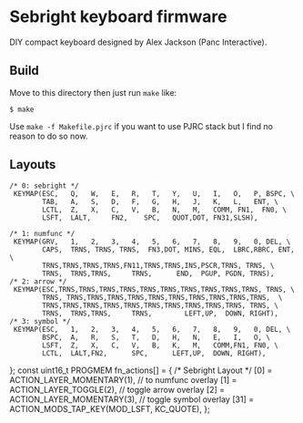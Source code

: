 Sebright keyboard firmware
======================
DIY compact keyboard designed by Alex Jackson (Panc Interactive).


## Build
Move to this directory then just run `make` like:

    $ make

Use `make -f Makefile.pjrc` if you want to use PJRC stack but I find no reason to do so now.


## Layouts

    /* 0: sebright */
	 KEYMAP(ESC,   Q,   W,   E,   R,   T,   Y,   U,   I,   O,   P, BSPC, \
			TAB,   A,   S,   D,   F,   G,   H,   J,   K,   L,   ENT, \
			LCTL,  Z,   X,   C,   V,   B,   N,   M,   COMM, FN1,  FN0, \
			LSFT,  LALT,     FN2,	 SPC,	QUOT,DOT, FN31,SLSH),
			
    /* 1: numfunc */
	 KEYMAP(GRV,   1,   2,   3,   4,   5,   6,   7,   8,   9,   0, DEL, \
			CAPS,  TRNS, TRNS, TRNS,  FN3,DOT, MINS, EQL,  LBRC,RBRC, ENT, \
			TRNS,TRNS,TRNS,TRNS,FN11,TRNS,TRNS,INS,PSCR,TRNS, TRNS, \
			TRNS,  TRNS,TRNS,	  TRNS,	     END,  PGUP, PGDN, TRNS),
    /* 2: arrow */
	 KEYMAP(ESC,TRNS,TRNS,TRNS,TRNS,TRNS,TRNS,TRNS,TRNS,TRNS,TRNS, TRNS, \
			TRNS, TRNS,TRNS,TRNS,TRNS,TRNS,TRNS,TRNS,TRNS,TRNS,TRNS,  \
			TRNS,TRNS,TRNS,TRNS,TRNS,TRNS,TRNS,TRNS,TRNS,TRNS, TRNS, \ 
			TRNS,  TRNS,TRNS,	  TRNS,	       LEFT,UP,  DOWN, RIGHT),
    /* 3: symbol */
	 KEYMAP(ESC,   1,   2,   3,   4,   5,   6,   7,   8,   9,   0, DEL, \
			BSPC,  A,   R,   S,   T,   D,   H,   N,   E,   I,   O, \
			LSFT,  Z,   X,   C,   V,   B,   K,   M,   COMM,FN1, FN0, \
			LCTL,  LALT,FN2,	  SPC,	    LEFT,UP,  DOWN, RIGHT),
};
const uint16_t PROGMEM fn_actions[] = {
    /* Sebright Layout */
    [0] = ACTION_LAYER_MOMENTARY(1),  // to numfunc overlay
    [1] = ACTION_LAYER_TOGGLE(2),     // toggle arrow overlay
    [2] = ACTION_LAYER_MOMENTARY(3),  // toggle symbol overlay
    [31] = ACTION_MODS_TAP_KEY(MOD_LSFT, KC_QUOTE),
	};

